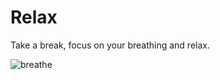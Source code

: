 # Relax<br>

Take a break, focus on your breathing and relax.<br>

![breathe](https://user-images.githubusercontent.com/38325801/90873871-1764ab00-e39f-11ea-8f4e-3db07a6d73fa.png)
